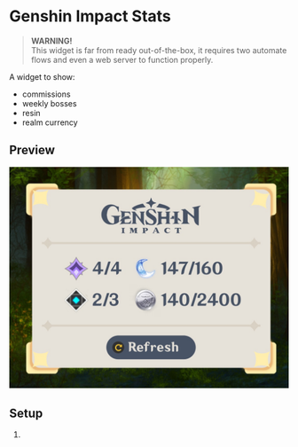 # Genshin Impact Stats

> **WARNING!**\
> This widget is far from ready out-of-the-box, it requires two automate flows and even a web server to function properly.

A widget to show:
- commissions
- weekly bosses
- resin
- realm currency

## Preview

<img src="preview.jpg" width="540px"></img>

## Setup

1. 